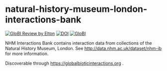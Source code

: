 # natural-history-museum-london-interactions-bank
[![GloBI Review by Elton](../../actions/workflows/review.yml/badge.svg)](../../actions/workflows/review.yml) [![DOI](https://zenodo.org/badge/64956489.svg)](https://zenodo.org/badge/latestdoi/64956489) [![GloBI](http://api.globalbioticinteractions.org/interaction.svg?accordingTo=globi:globalbioticinteractions/natural-history-museum-london-interactions-bank)](http://globalbioticinteractions.org/?accordingTo=globi:globalbioticinteractions/natural-history-museum-london-interactions-bank)

NHM Interactions Bank contains interaction data from collections of the Natural History Museum, London.  See http://data.nhm.ac.uk/dataset/nhm-ib for more information.

Discoverable through https://globalbioticinteractions.org .
